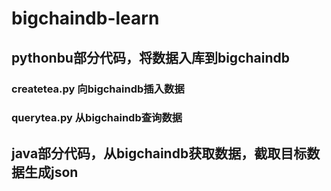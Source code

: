# bigchaindb-learn
## pythonbu部分代码，将数据入库到bigchaindb
### createtea.py  向bigchaindb插入数据
### querytea.py  从bigchaindb查询数据

## java部分代码，从bigchaindb获取数据，截取目标数据生成json

